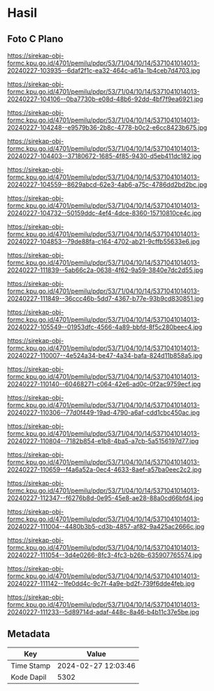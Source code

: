 # Hasil

## Foto C Plano

https://sirekap-obj-formc.kpu.go.id/4701/pemilu/pdpr/53/71/04/10/14/5371041014013-20240227-103935--6daf2f1c-ea32-464c-a61a-1b4ceb7d4703.jpg

https://sirekap-obj-formc.kpu.go.id/4701/pemilu/pdpr/53/71/04/10/14/5371041014013-20240227-104106--0ba7730b-e08d-48b6-92dd-4bf7f9ea6921.jpg

https://sirekap-obj-formc.kpu.go.id/4701/pemilu/pdpr/53/71/04/10/14/5371041014013-20240227-104248--e9579b36-2b8c-4778-b0c2-e6cc8423b675.jpg

https://sirekap-obj-formc.kpu.go.id/4701/pemilu/pdpr/53/71/04/10/14/5371041014013-20240227-104403--37180672-1685-4f85-9430-d5eb411dc182.jpg

https://sirekap-obj-formc.kpu.go.id/4701/pemilu/pdpr/53/71/04/10/14/5371041014013-20240227-104559--8629abcd-62e3-4ab6-a75c-4786dd2bd2bc.jpg

https://sirekap-obj-formc.kpu.go.id/4701/pemilu/pdpr/53/71/04/10/14/5371041014013-20240227-104732--50159ddc-4ef4-4dce-8360-15710810ce4c.jpg

https://sirekap-obj-formc.kpu.go.id/4701/pemilu/pdpr/53/71/04/10/14/5371041014013-20240227-104853--79de88fa-c164-4702-ab21-9cffb55633e6.jpg

https://sirekap-obj-formc.kpu.go.id/4701/pemilu/pdpr/53/71/04/10/14/5371041014013-20240227-111839--5ab66c2a-0638-4f62-9a59-3840e7dc2d55.jpg

https://sirekap-obj-formc.kpu.go.id/4701/pemilu/pdpr/53/71/04/10/14/5371041014013-20240227-111849--36ccc46b-5dd7-4367-b77e-93b9cd830851.jpg

https://sirekap-obj-formc.kpu.go.id/4701/pemilu/pdpr/53/71/04/10/14/5371041014013-20240227-105549--01953dfc-4566-4a89-bbfd-8f5c280beec4.jpg

https://sirekap-obj-formc.kpu.go.id/4701/pemilu/pdpr/53/71/04/10/14/5371041014013-20240227-110007--4e524a34-be47-4a34-bafa-824d11b858a5.jpg

https://sirekap-obj-formc.kpu.go.id/4701/pemilu/pdpr/53/71/04/10/14/5371041014013-20240227-110140--60468271-c064-42e6-ad0c-0f2ac9759ecf.jpg

https://sirekap-obj-formc.kpu.go.id/4701/pemilu/pdpr/53/71/04/10/14/5371041014013-20240227-110306--77d0f449-19ad-4790-a6af-cdd1cbc450ac.jpg

https://sirekap-obj-formc.kpu.go.id/4701/pemilu/pdpr/53/71/04/10/14/5371041014013-20240227-110804--7182b854-e1b8-4ba5-a7cb-5a5156197d77.jpg

https://sirekap-obj-formc.kpu.go.id/4701/pemilu/pdpr/53/71/04/10/14/5371041014013-20240227-110659--f4a6a52a-0ec4-4633-8aef-a57ba0eec2c2.jpg

https://sirekap-obj-formc.kpu.go.id/4701/pemilu/pdpr/53/71/04/10/14/5371041014013-20240227-112347--f6276b8d-0e95-45e8-ae28-88a0cd66bfd4.jpg

https://sirekap-obj-formc.kpu.go.id/4701/pemilu/pdpr/53/71/04/10/14/5371041014013-20240227-111004--4480b3b5-cd3b-4857-af82-9a425ac2666c.jpg

https://sirekap-obj-formc.kpu.go.id/4701/pemilu/pdpr/53/71/04/10/14/5371041014013-20240227-111054--3d4e0266-8fc3-4fc3-b26b-635907765574.jpg

https://sirekap-obj-formc.kpu.go.id/4701/pemilu/pdpr/53/71/04/10/14/5371041014013-20240227-111142--1fe0dd4c-9c7f-4a9e-bd2f-739f6dde4feb.jpg

https://sirekap-obj-formc.kpu.go.id/4701/pemilu/pdpr/53/71/04/10/14/5371041014013-20240227-111233--5d89714d-adaf-448c-8a46-b4b11c37e5be.jpg


## Metadata

| Key        | Value               |
| ---------- | ------------------- |
| Time Stamp | 2024-02-27 12:03:46 |
| Kode Dapil | 5302                |



